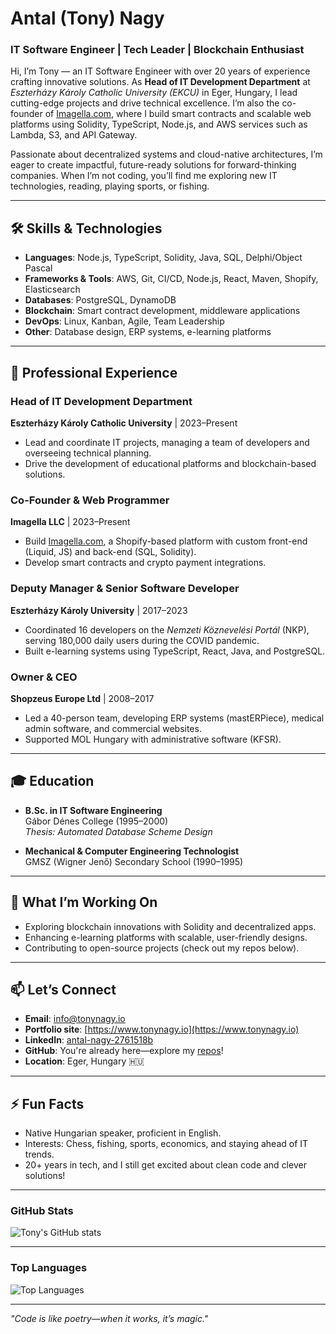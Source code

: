 # Antal (Tony) Nagy  
### IT Software Engineer | Tech Leader | Blockchain Enthusiast

Hi, I’m Tony — an IT Software Engineer with over 20 years of experience crafting innovative solutions. As **Head of IT Development Department** at *Eszterházy Károly Catholic University (EKCU)* in Eger, Hungary, I lead cutting-edge projects and drive technical excellence. I’m also the co-founder of [Imagella.com](https://imagella.com/), where I build smart contracts and scalable web platforms using Solidity, TypeScript, Node.js, and AWS services such as Lambda, S3, and API Gateway.

Passionate about decentralized systems and cloud-native architectures, I’m eager to create impactful, future-ready solutions for forward-thinking companies. When I’m not coding, you’ll find me exploring new IT technologies, reading, playing sports, or fishing.

---

## 🛠️ Skills & Technologies  
- **Languages**: Node.js, TypeScript, Solidity, Java, SQL, Delphi/Object Pascal
- **Frameworks & Tools**: AWS, Git, CI/CD, Node.js, React, Maven, Shopify, Elasticsearch  
- **Databases**: PostgreSQL, DynamoDB  
- **Blockchain**: Smart contract development, middleware applications  
- **DevOps**: Linux, Kanban, Agile, Team Leadership  
- **Other**: Database design, ERP systems, e-learning platforms  

---

## 🚀 Professional Experience  
### Head of IT Development Department  
**Eszterházy Károly Catholic University** | 2023–Present  
- Lead and coordinate IT projects, managing a team of developers and overseeing technical planning.  
- Drive the development of educational platforms and blockchain-based solutions.  

### Co-Founder & Web Programmer  
**Imagella LLC** | 2023–Present  
- Build [Imagella.com](https://imagella.com/), a Shopify-based platform with custom front-end (Liquid, JS) and back-end (SQL, Solidity).  
- Develop smart contracts and crypto payment integrations.  

### Deputy Manager & Senior Software Developer  
**Eszterházy Károly University** | 2017–2023  
- Coordinated 16 developers on the *Nemzeti Köznevelési Portál* (NKP), serving 180,000 daily users during the COVID pandemic.  
- Built e-learning systems using TypeScript, React, Java, and PostgreSQL.  

### Owner & CEO  
**Shopzeus Europe Ltd** | 2008–2017  
- Led a 40-person team, developing ERP systems (mastERPiece), medical admin software, and commercial websites.  
- Supported MOL Hungary with administrative software (KFSR).  

---

## 🎓 Education  
- **B.Sc. in IT Software Engineering**  
  Gábor Dénes College (1995–2000)  
  *Thesis: Automated Database Scheme Design*  

- **Mechanical & Computer Engineering Technologist**  
  GMSZ (Wigner Jenő) Secondary School (1990–1995)  

---

## 🌟 What I’m Working On  
- Exploring blockchain innovations with Solidity and decentralized apps.  
- Enhancing e-learning platforms with scalable, user-friendly designs.  
- Contributing to open-source projects (check out my repos below).  

---

## 📫 Let’s Connect  
- **Email**: [info@tonynagy.io](mailto:info@tonynagy.io)
- **Portfolio site**: [https://www.tonynagy.io](https://www.tonynagy.io)  
- **LinkedIn**: [antal-nagy-2761518b](https://www.linkedin.com/in/antal-nagy-2761518b)  
- **GitHub**: You're already here—explore my [repos](https://github.com/tonynagyeurope?tab=repositories)!  
- **Location**: Eger, Hungary 🇭🇺  

---

## ⚡ Fun Facts  
- Native Hungarian speaker, proficient in English.  
- Interests: Chess, fishing, sports, economics, and staying ahead of IT trends.  
- 20+ years in tech, and I still get excited about clean code and clever solutions!

---

### GitHub Stats

![Tony's GitHub stats](https://github-readme-stats.vercel.app/api?username=tonynagyeurope&show_icons=true&theme=radical)

---

### Top Languages

![Top Languages](https://github-readme-stats.vercel.app/api/top-langs/?username=tonynagyeurope&layout=compact&theme=radical)

---

*"Code is like poetry—when it works, it’s magic."*  

